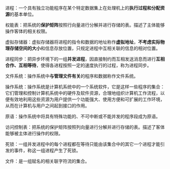 进程：一个具有独立功能程序在某个特定数据集上在处理机上的**执行过程和分配资源**的基本单位。

权能表：把系统的**保护矩阵**按照行向量进行分解并进行存储的表。描述了主体能够操作客体的相关权限。

虚拟存储器：虚拟存储器将进程的指令和数据的地址称作**虚拟地址**，**不考虑实际物理存储空间的大小**和信息存放位置，只规定进程中互相关联的信息的相对位置。

进程同步：把异步环境下的一组**并发进程**，因直接制约而互相发送消息而进行**互相合作、互相等待**，使得各进程按照一定的速度执行的过程，称为进程同步。

文件系统：操作系统中**与管理文件有关**的程序和数据称作文件系统。

操作系统：操作系统是计算机系统中的一个系统软件，它是这样一些程序的集合：它们管理和控制计算机系统中的硬件及软件资源，合理地组织计算机工作流程，以便有效地利用这些资源为用户提供一个功能强大、使用方便和可扩展的工作环境，从而在计算机与用户之间起到接口的作用。

原语：操作系统中将具有特殊功能的、不可中断或不能并发的程序段成为原语。

访问控制表：把系统的保护矩阵按照列向量进行分解并进行存储的表。描述了客体能够被主体进行操作的权限。

死锁：一组并发进程中的每个进程都在等待只能由该集合中的其它一个进程才能引发的事件，称这一组进程产生了死锁。

文件：是一组赋名的相关联字符流的集合。
